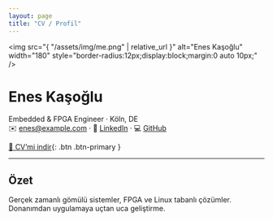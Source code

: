```yaml
---
layout: page
title: "CV / Profil"
---
```


<img src="{ "/assets/img/me.png" | relative_url }" alt="Enes Kaşoğlu" width="180" style="border-radius:12px;display:block;margin:0 auto 10px;" />

# Enes Kaşoğlu
Embedded & FPGA Engineer · Köln, DE  
✉️ enes@example.com · 🔗 [LinkedIn](https://www.linkedin.com/in/ENES) · 💻 [GitHub](https://github.com/ENES)

[📄 CV’mi indir](assets/cv/Enes-Kasoglu-CV.pdf){: .btn .btn-primary }

---

## Özet
Gerçek zamanlı gömülü sistemler, FPGA ve Linux tabanlı çözümler. Donanımdan uygulamaya uçtan uca geliştirme.
